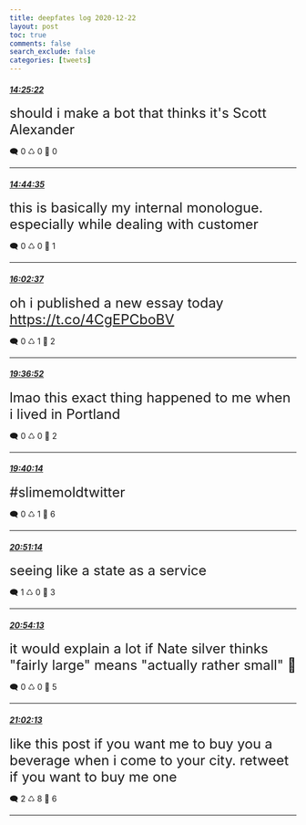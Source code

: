 ```yaml
---
title: deepfates log 2020-12-22
layout: post
toc: true
comments: false
search_exclude: false
categories: [tweets]
---
```



#### <a href = "https://twitter.com/deepfates/status/1341495068104933376">*14:25:22*</a>

<font size="5">should i make a bot that thinks it's Scott Alexander</font>



🗨️ 0 ♺ 0 🤍  0   

---
    
#### <a href = "https://twitter.com/deepfates/status/1341499902006726656">*14:44:35*</a>

<font size="5">this is basically my internal monologue. especially while dealing with customer</font>



🗨️ 0 ♺ 0 🤍  1   

---
    
#### <a href = "https://twitter.com/deepfates/status/1341519540090368000">*16:02:37*</a>

<font size="5">oh i published a new essay today  https://t.co/4CgEPCboBV</font>



🗨️ 0 ♺ 1 🤍  2   

---
    
#### <a href = "https://twitter.com/deepfates/status/1341573459558580224">*19:36:52*</a>

<font size="5">lmao this exact thing happened to me when i lived in Portland</font>



🗨️ 0 ♺ 0 🤍  2   

---
    
#### <a href = "https://twitter.com/deepfates/status/1341574306061406209">*19:40:14*</a>

<font size="5">#slimemoldtwitter</font>



🗨️ 0 ♺ 1 🤍  6   

---
    
#### <a href = "https://twitter.com/deepfates/status/1341592175771934720">*20:51:14*</a>

<font size="5">seeing like a state as a service</font>



🗨️ 1 ♺ 0 🤍  3   

---
    
#### <a href = "https://twitter.com/deepfates/status/1341592924325212160">*20:54:13*</a>

<font size="5">it would explain a lot if Nate silver thinks "fairly large" means "actually rather small"   🤏</font>



🗨️ 0 ♺ 0 🤍  5   

---
    
#### <a href = "https://twitter.com/deepfates/status/1341594936332800001">*21:02:13*</a>

<font size="5">like this post if you want me to buy you a beverage when i come to your city. retweet if you want to buy me one</font>



🗨️ 2 ♺ 8 🤍  6   

---
    
            


